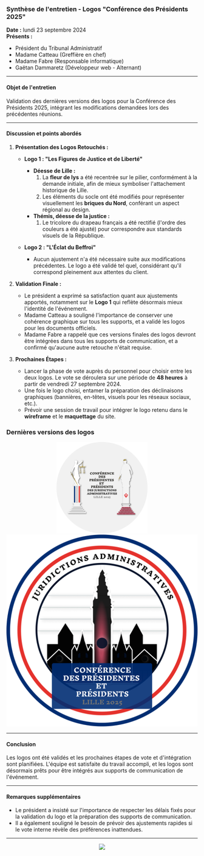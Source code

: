 ### Synthèse de l'entretien - Logos "Conférence des Présidents 2025"

**Date :** lundi 23 septembre 2024  
**Présents :**

- Président du Tribunal Administratif
- Madame Catteau (Greffière en chef)
- Madame Fabre (Responsable informatique)
- Gaëtan Dammaretz (Développeur web - Alternant)

---

#### Objet de l'entretien

Validation des dernières versions des logos pour la Conférence des Présidents 2025, intégrant les modifications demandées lors des précédentes réunions.

---

#### Discussion et points abordés

1. **Présentation des Logos Retouchés :**

   - **Logo 1 : "Les Figures de Justice et de Liberté"**

     - **Déesse de Lille :**
       1. La **fleur de lys** a été recentrée sur le pilier, conformément à la demande initiale, afin de mieux symboliser l'attachement historique de Lille.
       2. Les éléments du socle ont été modifiés pour représenter visuellement les **briques du Nord**, conférant un aspect régional au design.
     - **Thémis, déesse de la justice :**
       1. Le tricolore du drapeau français a été rectifié (l'ordre des couleurs a été ajusté) pour correspondre aux standards visuels de la République.

   - **Logo 2 : "L'Éclat du Beffroi"**
     - Aucun ajustement n'a été nécessaire suite aux modifications précédentes. Le logo a été validé tel quel, considérant qu'il correspond pleinement aux attentes du client.

2. **Validation Finale :**

   - Le président a exprimé sa satisfaction quant aux ajustements apportés, notamment sur le **Logo 1** qui reflète désormais mieux l'identité de l'événement.
   - Madame Catteau a souligné l'importance de conserver une cohérence graphique sur tous les supports, et a validé les logos pour les documents officiels.
   - Madame Fabre a rappelé que ces versions finales des logos devront être intégrées dans tous les supports de communication, et a confirmé qu'aucune autre retouche n'était requise.

3. **Prochaines Étapes :**
   - Lancer la phase de vote auprès du personnel pour choisir entre les deux logos. Le vote se déroulera sur une période de **48 heures** à partir de vendredi 27 septembre 2024.
   - Une fois le logo choisi, entamer la préparation des déclinaisons graphiques (bannières, en-têtes, visuels pour les réseaux sociaux, etc.).
   - Prévoir une session de travail pour intégrer le logo retenu dans le **wireframe** et le **maquettage** du site.

### Dernières versions des logos

<div style="text-align:center">
<img src="01.logo1-les-figures-de-justice-et-de-la-liberté/logo1Les Figures de Justice et de Libertév2.4_bg_white_white_column_red_lys_center.png" style="width: 240px; height:auto; borer-radius:10px">
</div>

<div style="text-align:center">
<img src="02.logo2-léclat-du-béffroi/logo2-Léclat-du-beffroi.png">
</div>

---

#### Conclusion

Les logos ont été validés et les prochaines étapes de vote et d'intégration sont planifiées. L'équipe est satisfaite du travail accompli, et les logos sont désormais prêts pour être intégrés aux supports de communication de l'événement.

---

#### Remarques supplémentaires

- Le président a insisté sur l'importance de respecter les délais fixés pour la validation du logo et la préparation des supports de communication.
- Il a également souligné le besoin de prévoir des ajustements rapides si le vote interne révèle des préférences inattendues.

---

<p style="text-align:center">
<img src="../../img/signature.webp" style="width: 240px; height:auto; borer-radius:10px">
</p>
